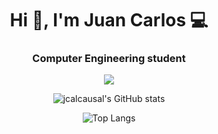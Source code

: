 <h1 align="center">Hi 👋, I'm Juan Carlos 💻</h1>
<h3 align="center">Computer Engineering student</h3>

<p align="center">
  <a href="#">
    <img src="https://skillicons.dev/icons?i=c,scala,java,haskell,python,git" />
  </a>
</p>   

<div align="center">

![jcalcausal's GitHub stats](https://github-readme-stats.vercel.app/api?username=jalcausa&show_icons=true&theme=radical&cache_seconds=86400)

![Top Langs](https://github-readme-stats.vercel.app/api/top-langs/?username=jalcausa&show_icons=true&theme=radical&cache_seconds=86400)

</div>
